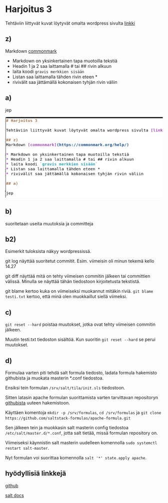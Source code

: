 # Harjoitus 3 

Tehtäviin liittyvät kuvat löytyvät omalta wordpress sivulta [linkki](https://topiashh.wordpress.com)

## z)
Markdown [commonmark](https://commonmark.org/help/)

* Markdown on yksinkertainen tapa muotoilla tekstiä
* Headin 1 ja 2 saa laittamalla # tai ## rivin alkuun
* laita koodi `gravis merkkien sisään` 
* Listan saa laittamalla tähden rivin eteen *
* rivivälit saa jättämällä kokonaisen tyhjän rivin väliin

## a)

jep

![kuva](image-22.png)

## b)

suoritetaan useita muutoksia ja committeja

## b2)

Esimerkit tuloksista näkyy wordpressissä.

git log näyttää suoritetut commitit. Esim. viimeisin oli minun tekemä kello 14.27

git diff näyttää mitä on tehty viimeisen commitin jälkeen tai committien välissä. Minulla se näyttää tähän tiedostoon kirjoitetusta tekstistä.

git blame kertoo kuka on viimeiseksi muokannut mitäkin riviä. `git blame testi.txt` kertoo, että minä olen muokkaillut siellä viimeksi.

## c)

`git reset --hard` poistaa muutokset, jotka ovat tehty viimeisen commitin jälkeen. 

Muutin testi.txt tiedoston sisältöä. Kun suoritin `git reset --hard` se perui muutokset.

## d)

Formulaa varten piti tehdä salt formula tiedosto, ladata formula hakemisto githubista ja muokata masterin *.conf tiedostoa.

Ensiksi tein formulan `/srv/salt/tila/init.sls` tiedostoon.

Sitten latasin apache formulan suorittamista varten tarvittavan repositoryn [githubista](https://github.com/saltstack-formulas/apache-formula) uuteen hakemistoon.

Käyttäen komentoja `mkdir -p /srv/formulas`, `cd /srv/formulas` ja `git clone https://github.com/saltstack-formulas/apache-formula.git`

Sen jälkeen tein ja muokkasin salt masterin config tiedostoa `/etc/salt/master.d/*.conf`, jotta salt tietää, missä formulan repository on.

Viimeiseksi käynnistin salt masterin uudelleen komennolla `sudo systemctl restart salt-master`.

Nyt formulan voi suorittaa komennolla `salt '*' state.apply apache`.

## hyödyllisiä linkkejä

[github](https://github.com/saltstack-formulas)

[salt docs](https://docs.saltproject.io/en/latest/topics/development/conventions/formulas.html)
